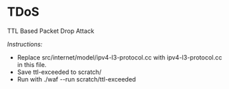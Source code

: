 # TDoS
TTL Based Packet Drop Attack

*Instructions:*
 - Replace src/internet/model/ipv4-l3-protocol.cc with ipv4-l3-protocol.cc in this file.
 - Save ttl-exceeded to scratch/ 
 - Run with ./waf --run scratch/ttl-exceeded
